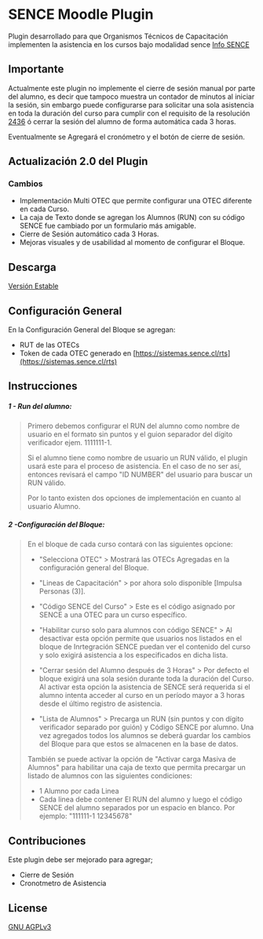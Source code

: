 # SENCE Moodle Plugin
Plugin desarrollado para que Organismos Técnicos de Capacitación implementen la asistencia en los cursos bajo modalidad sence [Info SENCE](https://sence.gob.cl/organismos/control-e-learning-otec)

## Importante
Actualmente este plugin no implemente el cierre de sesión manual por parte del alumno, es decir que tampoco muestra un contador de minutos al iniciar la sesión, sin embargo puede configurarse para solicitar una sola asistencia en toda la duración del curso para cumplir con el requisito de la resolución [2436](https://sence.gob.cl/sites/default/files/rex_n_2436_deja_sin_efecto_exigencia_de_conectividad.pdf) ó cerrar la sesión del alumno de forma automática cada 3 horas.

Eventualmente se Agregará el cronómetro y el botón de cierre de sesión.

## Actualización 2.0 del Plugin
### Cambios
* Implementación Multi OTEC que permite configurar una OTEC diferente en cada Curso.
* La caja de Texto donde se agregan los Alumnos (RUN) con su código SENCE fue cambiado por un formulario más amigable.
* Cierre de Sesión automático cada 3 Horas.
* Mejoras visuales y de usabilidad al momento de configurar el Bloque.
###

## Descarga
[Versión Estable](https://github.com/fauzcategui/moodle-sence/archive/v2.0.1.zip)


## Configuración General
En la Configuración General del Bloque se agregan:
* RUT de las OTECs
* Token de cada OTEC generado en [https://sistemas.sence.cl/rts](https://sistemas.sence.cl/rts)


## Instrucciones

##### 1 - Run del alumno:
> Primero debemos configurar el RUN del alumno como nombre de usuario en el formato sin puntos y  el guion separador del dígito verificador ejem. 1111111-1.
>
> Si el alumno tiene como nombre de usuario un RUN válido, el plugin usará este para el proceso de asistencia. En el caso de no ser así, entonces revisará el campo "ID NUMBER" del usuario para buscar un RUN válido. 
>
>Por lo tanto existen dos opciones de implementación en cuanto al usuario Alumno.

##### 2 -Configuración del Bloque:
> En el bloque de cada curso contará con las siguientes opcione:
>
>- "Selecciona OTEC" >  Mostrará las OTECs Agregadas en la configuración general del Bloque.
>
>
>- "Lineas de Capacitación" > por ahora solo disponible [Impulsa Personas (3)].
>
>
>- "Código SENCE del Curso" > Este es el código asignado por SENCE a una OTEC para un curso específico.
>
>
>- "Habilitar curso solo para alumnos con código SENCE" > Al desactivar esta opción permite que usuarios nos listados en el bloque de Inrtegración SENCE puedan ver el contenido del curso y solo exigirá asistencia a los especificados en dicha lista.
>
>
>- "Cerrar sesión del Alumno después de 3 Horas" > Por defecto el bloque exigirá una sola sesión durante toda la duración del Curso. Al activar esta opción la asistencia de SENCE será requerida si el alumno intenta acceder al curso en un período mayor a 3 horas desde el último registro de asistencia.
>
>
>- "Lista de Alumnos" > Precarga un RUN (sin puntos y con dígito verificador separado por guión) y Código SENCE por alumno. Una vez agregados todos los alumnos se deberá guardar los cambios del Bloque para que estos se almacenen en la base de datos.
>
>
> También se puede activar la opción de "Activar carga Masiva de Alumnos" para habilitar una caja de texto que permita precargar un listado de alumnos con las siguientes condiciones:
> - 1 Alumno por cada Linea
> - Cada linea debe contener El RUN del alumno y luego el código SENCE del alumno separados por un espacio en blanco. Por ejemplo: "111111-1 12345678"

## Contribuciones
Este plugin debe ser mejorado para agregar;

- Cierre de Sesión
- Cronotmetro de Asistencia

## License
[GNU AGPLv3](https://choosealicense.com/licenses/agpl-3.0/)
